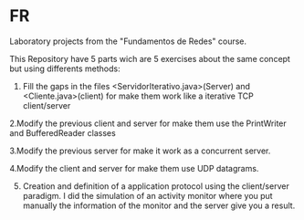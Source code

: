 # FR
Laboratory projects from the "Fundamentos de Redes" course.

This Repository have 5 parts wich are 5 exercises about the same concept but using differents methods:

1. Fill the gaps in the files <ServidorIterativo.java>(Server) and <Cliente.java>(client) for make them work like a iterative TCP client/server

2.Modify the previous client and server for make them use the PrintWriter and BufferedReader classes

3.Modify the previous server for make it work as a concurrent server.

4.Modify the client and server for make them use UDP datagrams.

5. Creation and definition of a application protocol using the client/server paradigm. I did the simulation of an activity monitor where you put manually the information of the monitor and the server give you a result.

